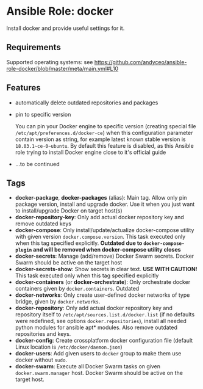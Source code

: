 # Ansible Role: docker

Install docker and provide useful settings for it.


## Requirements

Supported operating systems: see https://github.com/andyceo/ansible-role-docker/blob/master/meta/main.yml#L10


## Features

- automatically delete outdated repositories and packages

- pin to specific version

    You can pin your Docker engine to specific version (creating special file `/etc/apt/preferences.d/docker-ce`) when this configuration parameter contain version as string, for example latest known stable version is `18.03.1~ce-0~ubuntu`. By default this feature is disabled, as this Ansible role trying to install Docker engine close to it's official guide

- ...to be continued


## Tags

- **docker-package**, **docker-packages** (alias): Main tag. Allow only pin package version, install and upgrade docker. Use it when you just want to install/upgrade Docker on target host(s)
- **docker-repository-key**: Only add actual docker repository key and remove outdated keys
- **docker-compose**: Only install/update/actualize docker-compose utility with given version `docker.compose.version`. This task executed only when this tag specified explicitly. **Outdated due to `docker-compose-plugin` and will be removed when docker-compose utility closes**
- **docker-secrets**: Manage (add/remove) Docker Swarm secrets. Docker Swarm should be active on the target host
- **docker-secrets-show**: Show secrets in clear text. **USE WITH CAUTION!** This task executed only when this tag specified explicitly
- **docker-containers** (or **docker-orchestrate**): Only orchestrate docker containers given by `docker.containers`. Outdated
- **docker-networks**: Only create user-defined docker networks of type bridge, given by `docker.networks`.
- **docker-repository**: Only add actual docker repository key and repository itself to `/etc/apt/sources.list.d/docker.list` (if no defaults were redefined, see options `docker.repositories`), install all needed python modules for ansible apt* modules. Also remove outdated repositories and keys.
- **docker-config**: Create crossplatform docker configuration file (default Linux location is `/etc/docker/daemon.json`)
- **docker-users**: Add given users to `docker` group to make them use docker without `sudo`.
- **docker-swarm**: Execute all Docker Swarm tasks on given `docker.swarm.manager` host. Docker Swarm should be active on the target host.

